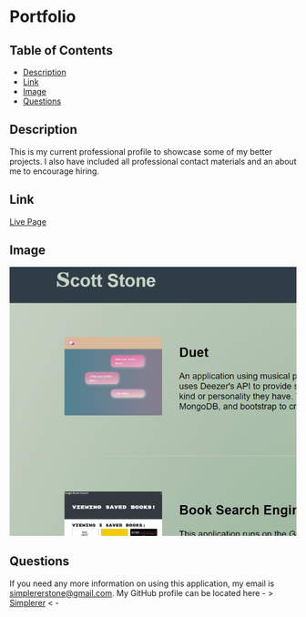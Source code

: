 # Portfolio
    
  ## Table of Contents
  - [Description](#description)
  - [Link](#link)
  - [Image](#image)
  - [Questions](#questions)
    
  ## Description
  This is my current professional profile to showcase some of my better projects. I also have included all professional contact materials and an about me to encourage hiring.
    
  ## Link
  
  [Live Page](https://simplerer.github.io/portfolio/)

  ## Image

  ![Projects Look](./src/assets/images/Screenshot_20230228_102001.png)
    
  ## Questions
  If you need any more information on using this application, my email is simplererstone@gmail.com.
  My GitHub profile can be located here - >  [Simplerer](https://github.com/Simplerer)  < -